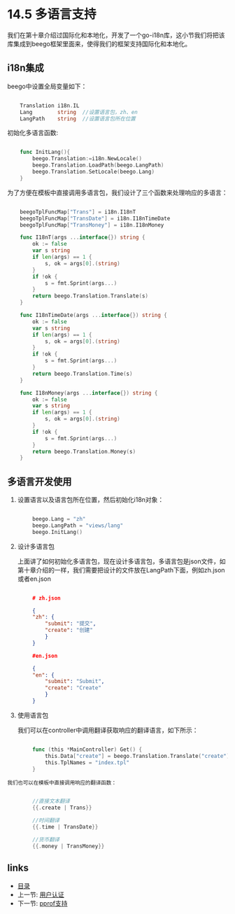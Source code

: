 <!-- {% raw %} -->
# 14.5 多语言支持
我们在第十章介绍过国际化和本地化，开发了一个go-i18n库，这小节我们将把该库集成到beego框架里面来，使得我们的框架支持国际化和本地化。

## i18n集成
beego中设置全局变量如下：
```Go

	Translation	i18n.IL  
	Lang 		string  //设置语言包，zh、en
	LangPath	string  //设置语言包所在位置
```
初始化多语言函数:
```Go

	func InitLang(){
		beego.Translation:=i18n.NewLocale()
		beego.Translation.LoadPath(beego.LangPath)
		beego.Translation.SetLocale(beego.Lang)
	}
```
为了方便在模板中直接调用多语言包，我们设计了三个函数来处理响应的多语言：
```Go

	beegoTplFuncMap["Trans"] = i18n.I18nT
	beegoTplFuncMap["TransDate"] = i18n.I18nTimeDate
	beegoTplFuncMap["TransMoney"] = i18n.I18nMoney

	func I18nT(args ...interface{}) string {
	    ok := false
	    var s string
	    if len(args) == 1 {
	        s, ok = args[0].(string)
	    }
	    if !ok {
	        s = fmt.Sprint(args...)
	    }
	    return beego.Translation.Translate(s)
	}

	func I18nTimeDate(args ...interface{}) string {
	    ok := false
	    var s string
	    if len(args) == 1 {
	        s, ok = args[0].(string)
	    }
	    if !ok {
	        s = fmt.Sprint(args...)
	    }
	    return beego.Translation.Time(s)
	}

	func I18nMoney(args ...interface{}) string {
	    ok := false
	    var s string
	    if len(args) == 1 {
	        s, ok = args[0].(string)
	    }
	    if !ok {
	        s = fmt.Sprint(args...)
	    }
	    return beego.Translation.Money(s)
	}
```
## 多语言开发使用
1. 设置语言以及语言包所在位置，然后初始化i18n对象：
```Go

		beego.Lang = "zh"
		beego.LangPath = "views/lang"
		beego.InitLang()
```
2. 设计多语言包

	上面讲了如何初始化多语言包，现在设计多语言包，多语言包是json文件，如第十章介绍的一样，我们需要把设计的文件放在LangPath下面，例如zh.json或者en.json
```json

		# zh.json

		{
		"zh": {
		    "submit": "提交",
		    "create": "创建"
		    }
		}

		#en.json

		{
		"en": {
		    "submit": "Submit",
		    "create": "Create"
		    }
		}
```
3. 使用语言包

	我们可以在controller中调用翻译获取响应的翻译语言，如下所示：
```Go

		func (this *MainController) Get() {
			this.Data["create"] = beego.Translation.Translate("create")
			this.TplNames = "index.tpl"
		}
```
	我们也可以在模板中直接调用响应的翻译函数：
```Go

		//直接文本翻译
		{{.create | Trans}}

		//时间翻译
		{{.time | TransDate}}

		//货币翻译
		{{.money | TransMoney}}
```
## links
   * [目录](<preface.md>)
   * 上一节: [用户认证](<14.4.md>)
   * 下一节: [pprof支持](<14.6.md>)
<!-- {% endraw %} -->
